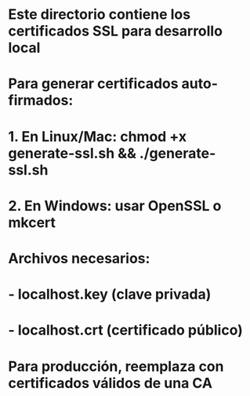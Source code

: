 # Este directorio contiene los certificados SSL para desarrollo local
# 
# Para generar certificados auto-firmados:
# 1. En Linux/Mac: chmod +x generate-ssl.sh && ./generate-ssl.sh
# 2. En Windows: usar OpenSSL o mkcert
#
# Archivos necesarios:
# - localhost.key (clave privada)
# - localhost.crt (certificado público)
#
# Para producción, reemplaza con certificados válidos de una CA
